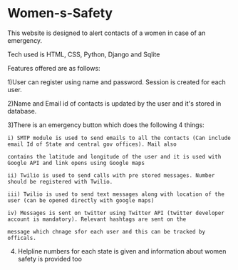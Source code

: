# Women-s-Safety

This website is designed to alert contacts of a women in case of an emergency. 

Tech used is HTML, CSS, Python, Django and Sqlite

Features offered are as follows:

1)User can register using name and password. Session is created for each user.

2)Name and Email id of contacts is updated by the user and it's stored in database.

3)There is an emergency button which does the following 4 things:

    i) SMTP module is used to send emails to all the contacts (Can include email Id of State and central gov offices). Mail also
    
    contains the latitude and longitude of the user and it is used with Google API and link opens using Google maps
    
    ii) Twilio is used to send calls with pre stored messages. Number should be registered with Twilio.
    
    iii) Twilio is used to send text messages along with location of the user (can be opened directly with google maps)
    
    iv) Messages is sent on twitter using Twitter API (twitter developer account is mandatory). Relevant hashtags are sent on the 
    
    message which chnage sfor each user and this can be tracked by officals.

4) Helpline numbers for each state is given and information about women safety is provided too
